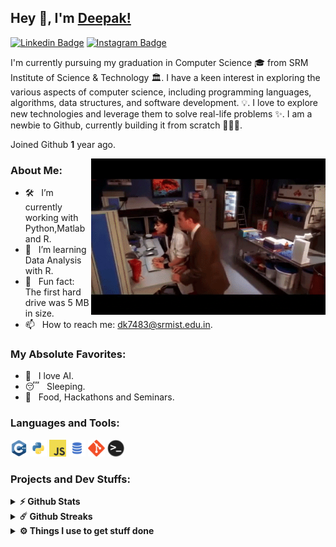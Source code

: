 ## Hey 👋, I'm [Deepak!](https://github.com/Deepak=0801/)

[![Linkedin Badge](https://img.shields.io/badge/-LinkedIn-0e76a8?style=flat-square&logo=Linkedin&logoColor=white)](https://www.linkedin.com/in/deepak-kumar-s-4ba4b0204/)
[![Instagram Badge](https://img.shields.io/badge/-Instagram-e4405f?style=flat-square&logo=Instagram&logoColor=white)](https://instagram.com/dapeek.exe/)


I'm currently pursuing my graduation in Computer Science 🎓 from SRM Institute of Science & Technology 🏛. I have a keen interest in exploring the various aspects of computer science, including programming languages, algorithms, data structures, and software development. 💡. I love to explore new technologies and leverage them to solve real-life problems ✨. I am a newbie to Github, currently building it from scratch 👨🏻‍💻.

Joined Github **1** year ago.

<img align="right" height="250" width="375" alt="" src="giphy.gif" />



### About Me:

- 🛠 &nbsp; I’m currently working with Python,Matlab and R.
- 🚀 &nbsp; I’m learning Data Analysis with R.
- 👾 &nbsp; Fun fact: The first hard drive was 5 MB in size.
- 📫 &nbsp; How to reach me: dk7483@srmist.edu.in.

### My Absolute Favorites:

- :robot: &nbsp; I love AI.
- :sleeping: &nbsp; Sleeping.
- 🍕 &nbsp; Food, Hackathons and Seminars.

### Languages and Tools:

<code><img height="27" src="https://raw.githubusercontent.com/github/explore/80688e429a7d4ef2fca1e82350fe8e3517d3494d/topics/cpp/cpp.png" alt="cpp"></code>
<code><img height="27" src="https://raw.githubusercontent.com/github/explore/80688e429a7d4ef2fca1e82350fe8e3517d3494d/topics/python/python.png" alt="python"></code>
<code><img height="27" src="https://raw.githubusercontent.com/github/explore/80688e429a7d4ef2fca1e82350fe8e3517d3494d/topics/javascript/javascript.png" alt="javascript"></code>
<code><img height="27" src="https://raw.githubusercontent.com/github/explore/80688e429a7d4ef2fca1e82350fe8e3517d3494d/topics/sql/sql.png" alt="sql"></code>
<code><img height="27" src="https://raw.githubusercontent.com/devicons/devicon/master/icons/git/git-original.svg" alt="git"></code>
<code><img height="27" src="https://raw.githubusercontent.com/github/explore/80688e429a7d4ef2fca1e82350fe8e3517d3494d/topics/terminal/terminal.png" alt="terminal"></code>

<!--
<code><img height="25" src="https://raw.githubusercontent.com/github/explore/80688e429a7d4ef2fca1e82350fe8e3517d3494d/topics/sass/sass.png" alt="sass"></code>
-->

### Projects and Dev Stuffs:

<details>	
  <summary><b>⚡ Github Stats</b></summary>

  <br />
  <img height="180em" src="https://github-readme-stats.vercel.app/api?username=Deepak-0801&show_icons=true&hide_border=true&&count_private=true&include_all_commits=true" />
  <img height="180em" src="https://github-readme-stats.vercel.app/api/top-langs/?username=Deepak-0801&exclude_repo=KNN-Image-Classification&show_icons=true&hide_border=true&layout=compact&langs_count=8"/>
</details>

<details>	
  <summary><b>☄️ Github Streaks</b></summary>

  <br />
  <img height="180em" src="https://github-readme-streak-stats.herokuapp.com/?user=Deepak-0801&hide_border=true" />
</details>

<details>

  <summary><b>⚙️ Things I use to get stuff done</b></summary>
  	<ul>
  	    <li><b>OS:</b> Windows 10</li>
	    <li><b>Laptop: </b> Custom PC (i5-10400F)</li>
  	    <li><b>Browser: </b> Opera GX</li>
	    <li><b>Code Editor:</b> VSCode(duh)</li>
	    <li><b>To Stay Updated:</b>9gag</li>
	    <br />
	</ul>	
</details>

#

